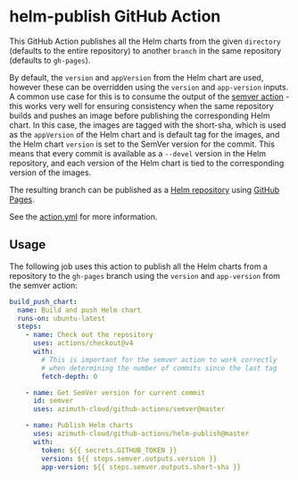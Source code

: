 # helm-publish GitHub Action

This GitHub Action publishes all the Helm charts from the given `directory` (defaults to
the entire repository) to another `branch` in the same repository (defaults to `gh-pages`).

By default, the `version` and `appVersion` from the Helm chart are used, however these can
be overridden using the `version` and `app-version` inputs. A common use case for this is
to consume the output of the [semver action](../semver) - this works very well for ensuring
consistency when the same repository builds and pushes an image before publishing the
corresponding Helm chart. In this case, the images are tagged with the short-sha, which is
used as the `appVersion` of the Helm chart and is default tag for the images, and the Helm
chart `version` is set to the SemVer version for the commit. This means that every commit
is available as a `--devel` version in the Helm repository, and each version of the Helm
chart is tied to the corresponding version of the images.

The resulting branch can be published as a
[Helm repository](https://helm.sh/docs/topics/chart_repository/) using
[GitHub Pages](https://pages.github.com/).

See the [action.yml](./action.yml) for more information.

## Usage

The following job uses this action to publish all the Helm charts from a repository
to the `gh-pages` branch using the `version` and `app-version` from the semver action:

```yaml
build_push_chart:
  name: Build and push Helm chart
  runs-on: ubuntu-latest
  steps:
    - name: Check out the repository
      uses: actions/checkout@v4
      with:
        # This is important for the semver action to work correctly
        # when determining the number of commits since the last tag
        fetch-depth: 0

    - name: Get SemVer version for current commit
      id: semver
      uses: azimuth-cloud/github-actions/semver@master

    - name: Publish Helm charts
      uses: azimuth-cloud/github-actions/helm-publish@master
      with:
        token: ${{ secrets.GITHUB_TOKEN }}
        version: ${{ steps.semver.outputs.version }}
        app-version: ${{ steps.semver.outputs.short-sha }}
```

